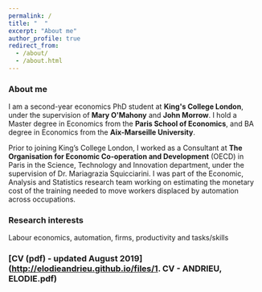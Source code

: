```yaml
---
permalink: /
title: "  "
excerpt: "About me"
author_profile: true
redirect_from: 
  - /about/
  - /about.html
---
```

### About me

I am a second-year economics PhD student at **King's College London**, under the supervision of **Mary O'Mahony** and **John Morrow**.
I hold a Master degree in Economics from the **Paris School of Economics**, and BA degree in Economics from the **Aix-Marseille University**. 

Prior to joining King’s College London, I worked as a Consultant at **The Organisation for Economic Co-operation and Development** (OECD) in Paris in the Science, Technology and Innovation department, under the supervision of Dr. Mariagrazia Squicciarini.
I was part of the Economic, Analysis and Statistics research team working on estimating the monetary cost of the training needed to move workers displaced by automation across occupations.


### Research interests

Labour economics, automation, firms, productivity and tasks/skills

### [CV (pdf) - updated August 2019](http://elodieandrieu.github.io/files/1. CV - ANDRIEU, ELODIE.pdf)
